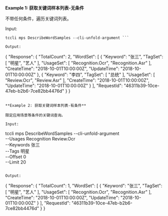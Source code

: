 **Example 1: 获取关键词样本列表-无条件**

不带任何条件，遍历关键词列表。

Input: 

```
tccli mps DescribeWordSamples --cli-unfold-argument ```

Output: 
```
{
    "Response": {
        "TotalCount": 2,
        "WordSet": [
            {
                "Keyword": "张三",
                "TagSet": [
                    "明星",
                    "艺人"
                ],
                "UsageSet": [
                    "Recognition.Ocr",
                    "Recognition.Asr"
                ],
                "CreateTime": "2018-10-01T10:00:00Z",
                "UpdateTime": "2018-10-01T10:00:00Z"
            },
            {
                "Keyword": "李四",
                "TagSet": [
                    "总统"
                ],
                "UsageSet": [
                    "Review.Ocr",
                    "Review.Asr"
                ],
                "CreateTime": "2018-10-01T10:00:00Z",
                "UpdateTime": "2018-10-01T10:00:00Z"
            }
        ],
        "RequestId": "46311b39-10ce-47eb-b2b6-7ce82bb4476d"
    }
}
```

**Example 2: 获取关键词样本列表-有条件**

限定应用场景等条件的关键词查询。

Input: 

```
tccli mps DescribeWordSamples --cli-unfold-argument  \
    --Usages Recognition Review.Ocr \
    --Keywords 张三 \
    --Tags 明星 \
    --Offset 0 \
    --Limit 20
```

Output: 
```
{
    "Response": {
        "TotalCount": 1,
        "WordSet": [
            {
                "Keyword": "张三",
                "TagSet": [
                    "明星",
                    "艺人"
                ],
                "UsageSet": [
                    "Recognition.Ocr",
                    "Recognition.Asr"
                ],
                "CreateTime": "2018-10-01T10:00:00Z",
                "UpdateTime": "2018-10-01T10:00:00Z"
            }
        ],
        "RequestId": "46311b39-10ce-47eb-b2b6-7ce82bb4476d"
    }
}
```

